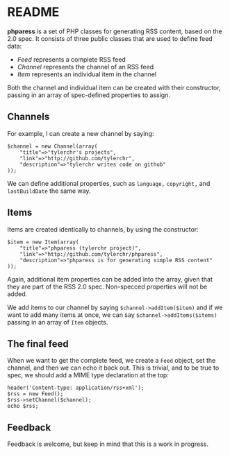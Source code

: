 # README #

**phparess** is a set of PHP classes for generating RSS content, based on the 2.0 spec. It
consists of three public classes that are used to define feed data:

 - _Feed_ represents a complete RSS feed
 - _Channel_ represents the channel of an RSS feed
 - _Item_ represents an individual item in the channel
 
Both the channel and individual item can be created with their constructor, passing in
an array of spec-defined properties to assign.
 
## Channels ##
 
For example, I can create a new channel by saying:

	$channel = new Channel(array(
		"title"=>"tylerchr's projects",
		"link"=>"http://github.com/tylerchr",
		"description"=>"tylerchr writes code on github"
	));
	
We can define additional properties, such as `language,` `copyright,` and `lastBuildDate`
the same way.

## Items ##

Items are created identically to channels, by using the constructor:

 	$item = new Item(array(
		"title"=>"phparess (tylerchr project)",
		"link"=>"http://github.com/tylerchr/phparess",
		"description"=>"phparess is for generating simple RSS content"
	));

Again, additional item properties can be added into the array, given that they are part
of the RSS 2.0 spec. Non-specced properties will not be added.

We add items to our channel by saying `$channel->addItem($item)` and if we want to add
many items at once, we can say `$channel->addItems($items)` passing in an array of
`Item` objects.

## The final feed ##

When we want to get the complete feed, we create a `Feed` object, set the channel, and
then we can echo it back out. This is trivial, and to be true to spec, we should add a MIME
type declaration at the top:

	header('Content-type: application/rss+xml');	
	$rss = new Feed();
	$rss->setChannel($channel);
	echo $rss;
	
## Feedback ##

Feedback is welcome, but keep in mind that this is a work in progress.